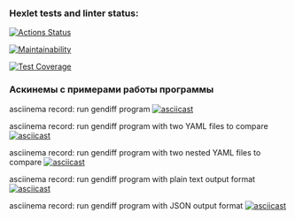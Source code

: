 ### Hexlet tests and linter status:
[![Actions Status](https://github.com/mishablokhin/python-project-50/actions/workflows/hexlet-check.yml/badge.svg)](https://github.com/mishablokhin/python-project-50/actions)

[![Maintainability](https://api.codeclimate.com/v1/badges/f77e021924c7f230371a/maintainability)](https://codeclimate.com/github/mishablokhin/python-project-50/maintainability)

[![Test Coverage](https://api.codeclimate.com/v1/badges/f77e021924c7f230371a/test_coverage)](https://codeclimate.com/github/mishablokhin/python-project-50/test_coverage)

### Аскинемы с примерами работы программы
asciinema record: run gendiff program
[![asciicast](https://asciinema.org/a/uwRAO40GQtLfb7drCBpUkdXKd.svg)](https://asciinema.org/a/uwRAO40GQtLfb7drCBpUkdXKd)

asciinema record: run gendiff program with two YAML files to compare
[![asciicast](https://asciinema.org/a/PfzYscjRrbpGCKzhpU2qJrKKR.svg)](https://asciinema.org/a/PfzYscjRrbpGCKzhpU2qJrKKR)

asciinema record: run gendiff program with two nested YAML files to compare
[![asciicast](https://asciinema.org/a/90N84DBWnMQMoznzrqeVQqCw5.svg)](https://asciinema.org/a/90N84DBWnMQMoznzrqeVQqCw5)

asciinema record: run gendiff program with plain text output format
[![asciicast](https://asciinema.org/a/a7U2zanFWya4bFHPnURfgyFFU.svg)](https://asciinema.org/a/a7U2zanFWya4bFHPnURfgyFFU)

asciinema record: run gendiff program with JSON output format
[![asciicast](https://asciinema.org/a/EDMfYchEFvYXrpXjsp9XR1YJ0.svg)](https://asciinema.org/a/EDMfYchEFvYXrpXjsp9XR1YJ0)